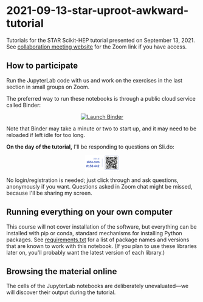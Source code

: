 # 2021-09-13-star-uproot-awkward-tutorial

Tutorials for the STAR Scikit-HEP tutorial presented on September 13, 2021. See [collaboration meeting website](https://drupal.star.bnl.gov/STAR/meetings/star-collaboration-meeting-september-2021/juniors-day) for the Zoom link if you have access.

## How to participate

Run the JupyterLab code with us and work on the exercises in the last section in small groups on Zoom.

The preferred way to run these notebooks is through a public cloud service called Binder:

<p align="center">
  <a href="https://mybinder.org/v2/gh/jpivarski-talks/2021-09-13-star-uproot-awkward-tutorial/HEAD?urlpath=lab/tree/tutorial.ipynb">
    <img src="https://mybinder.org/badge_logo.svg" alt="Launch Binder" height="40">
  </a>
</p>

Note that Binder may take a minute or two to start up, and it may need to be reloaded if left idle for too long.

**On the day of the tutorial,** I'll be responding to questions on Sli.do:

<p align="center">
  <a href="https://app.sli.do/event/ctlfn7sm">
    <img src="slido-QR-code.png" alt="https://slido.com/158442" height="40">
  </a>
</p>

No login/registration is needed; just click through and ask questions, anonymously if you want. Questions asked in Zoom chat might be missed, because I'll be sharing my screen.

## Running everything on your own computer

This course will not cover installation of the software, but everything can be installed with pip or conda, standard mechanisms for installing Python packages. See [requirements.txt](requirements.txt) for a list of package names and versions that are known to work with this notebook. (If you plan to use these libraries later on, you'll probably want the latest version of each library.)

## Browsing the material online

The cells of the JupyterLab notebooks are deliberately unevaluated—we will discover their output during the tutorial. <!-- However, if you're coming here after the event and want to look up how we did something, see the [evaluated](FIXME) directory for an evaluated version of the notebook. -->

<!--
**Here is a [video of the tutorial](FIXME) as it was presented on September 13, 2021.**
-->
